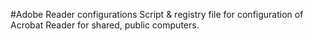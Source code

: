 #Adobe Reader configurations
Script & registry file for configuration of Acrobat Reader for shared, public computers.
